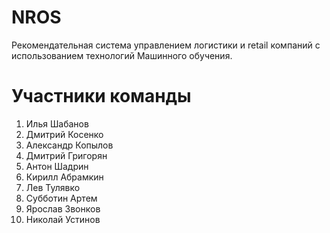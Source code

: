 # NROS
Рекомендательная система управлением логистики и retail компаний с использованием технологий Машинного обучения. 

# Участники команды

1) Илья Шабанов
2) Дмитрий Косенко
3) Александр Копылов
4) Дмитрий Григорян
5) Антон Шадрин
6) Кирилл Абрамкин
7) Лев Тулявко
8) Субботин Артем
9) Ярослав Звонков
10) Николай Устинов

